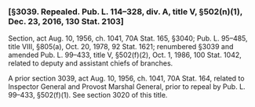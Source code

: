 ### [§3039. Repealed. Pub. L. 114–328, div. A, title V, §502(n)(1), Dec. 23, 2016, 130 Stat. 2103] ###

Section, act Aug. 10, 1956, ch. 1041, 70A Stat. 165, §3040; Pub. L. 95–485, title VIII, §805(a), Oct. 20, 1978, 92 Stat. 1621; renumbered §3039 and amended Pub. L. 99–433, title V, §502(f)(2), Oct. 1, 1986, 100 Stat. 1042, related to deputy and assistant chiefs of branches.

A prior section 3039, act Aug. 10, 1956, ch. 1041, 70A Stat. 164, related to Inspector General and Provost Marshal General, prior to repeal by Pub. L. 99–433, §502(f)(1). See section 3020 of this title.